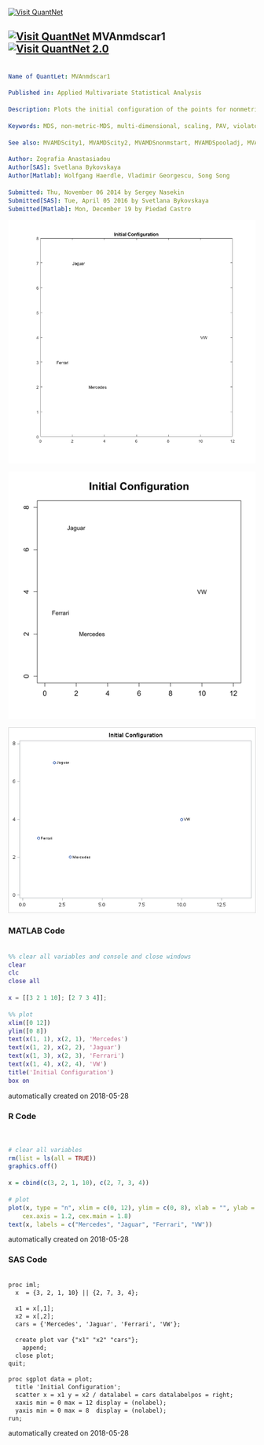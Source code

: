 [<img src="https://github.com/QuantLet/Styleguide-and-FAQ/blob/master/pictures/banner.png" width="888" alt="Visit QuantNet">](http://quantlet.de/)

## [<img src="https://github.com/QuantLet/Styleguide-and-FAQ/blob/master/pictures/qloqo.png" alt="Visit QuantNet">](http://quantlet.de/) **MVAnmdscar1** [<img src="https://github.com/QuantLet/Styleguide-and-FAQ/blob/master/pictures/QN2.png" width="60" alt="Visit QuantNet 2.0">](http://quantlet.de/)

```yaml

Name of QuantLet: MVAnmdscar1

Published in: Applied Multivariate Statistical Analysis

Description: Plots the initial configuration of the points for nonmetric MDS for car brands data.

Keywords: MDS, non-metric-MDS, multi-dimensional, scaling, PAV, violators, plot, graphical representation, sas

See also: MVAMDScity1, MVAMDScity2, MVAMDSnonmstart, MVAMDSpooladj, MVAmdscarm, MVAnmdscar2, MVAnmdscar3, PAVAlgo, MVAcarrankings

Author: Zografia Anastasiadou
Author[SAS]: Svetlana Bykovskaya
Author[Matlab]: Wolfgang Haerdle, Vladimir Georgescu, Song Song

Submitted: Thu, November 06 2014 by Sergey Nasekin
Submitted[SAS]: Tue, April 05 2016 by Svetlana Bykovskaya
Submitted[Matlab]: Mon, December 19 by Piedad Castro

```

![Picture1](MVAnmdscar1_matlab.png)

![Picture2](MVAnmdscar1_r.png)

![Picture3](MVAnmdscar1_sas.png)

### MATLAB Code
```matlab

%% clear all variables and console and close windows
clear
clc
close all

x = [[3 2 1 10]; [2 7 3 4]];

%% plot
xlim([0 12])
ylim([0 8])
text(x(1, 1), x(2, 1), 'Mercedes')
text(x(1, 2), x(2, 2), 'Jaguar')
text(x(1, 3), x(2, 3), 'Ferrari')
text(x(1, 4), x(2, 4), 'VW')
title('Initial Configuration')
box on

```

automatically created on 2018-05-28

### R Code
```r


# clear all variables
rm(list = ls(all = TRUE))
graphics.off()

x = cbind(c(3, 2, 1, 10), c(2, 7, 3, 4))

# plot
plot(x, type = "n", xlim = c(0, 12), ylim = c(0, 8), xlab = "", ylab = "", main = "Initial Configuration", 
    cex.axis = 1.2, cex.main = 1.8)
text(x, labels = c("Mercedes", "Jaguar", "Ferrari", "VW"))

```

automatically created on 2018-05-28

### SAS Code
```sas

proc iml;
  x  = {3, 2, 1, 10} || {2, 7, 3, 4};
  
  x1 = x[,1];
  x2 = x[,2];
  cars = {'Mercedes', 'Jaguar', 'Ferrari', 'VW'};
	
  create plot var {"x1" "x2" "cars"};
    append;
  close plot;
quit;

proc sgplot data = plot;
  title 'Initial Configuration';
  scatter x = x1 y = x2 / datalabel = cars datalabelpos = right;
  xaxis min = 0 max = 12 display = (nolabel);
  yaxis min = 0 max = 8  display = (nolabel); 
run;
```

automatically created on 2018-05-28